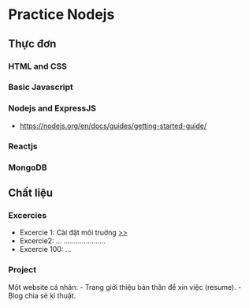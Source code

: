 # Practice Nodejs

## Thực đơn

### HTML and CSS

### Basic Javascript

### Nodejs and ExpressJS

- https://nodejs.org/en/docs/guides/getting-started-guide/

### Reactjs

### MongoDB

## Chất liệu

### Excercies

- Excercie 1: Cài đặt môi truờng [>>](./excercies/e1.md)
- Excercie2: ...
.....................
- Excercie 100: ...

### Project

Một website cá nhân:
    - Trang giới thiệu bản thân để xin việc (resume).
    - Blog chia sẻ kỉ thuật.